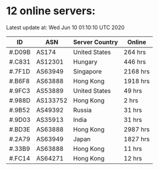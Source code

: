 # 12 online servers:

Latest update at: Wed Jun 10 01:10:10 UTC 2020

| ID | ASN | Server Country | Online |
| -- | --- | -------------- | ------ |
| #.D09B | AS174 | United States | 264 hrs |
| #.C831 | AS12301 | Hungary | 446 hrs |
| #.7F1D | AS63949 | Singapore | 2168 hrs |
| #.B6F8 | AS63888 | Hong Kong | 1918 hrs |
| #.9FC3 | AS53889 | United States | 49 hrs |
| #.988D | AS133752 | Hong Kong | 2 hrs |
| #.9B52 | AS49392 | Russia | 31 hrs |
| #.9D03 | AS35913 | India | 31 hrs |
| #.BD3E | AS63888 | Hong Kong | 2987 hrs |
| #.2A79 | AS63949 | Japan | 1827 hrs |
| #.33B9 | AS63888 | Hong Kong | 11 hrs |
| #.FC14 | AS64271 | Hong Kong | 12 hrs |

